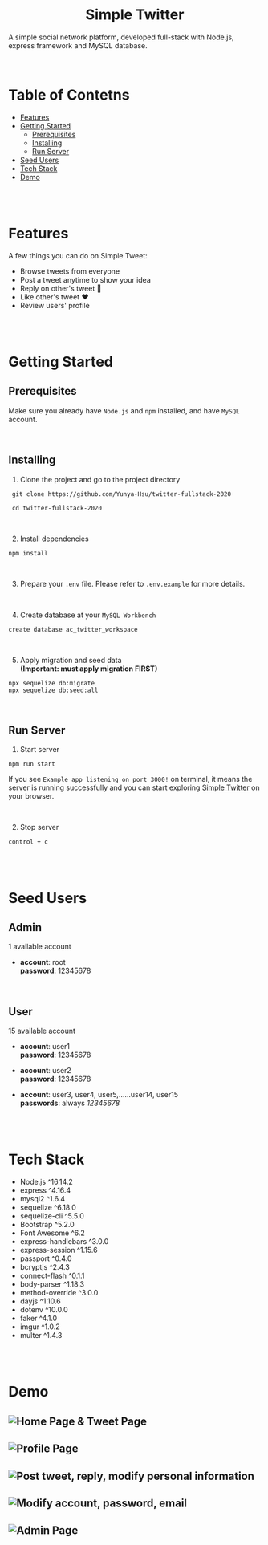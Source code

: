 <h1 align='center'><b>Simple Twitter</b></h1>
A simple social network platform, developed full-stack with Node.js, express framework and MySQL database.  

<br>
<br>
<br>

# Table of Contetns
- [Features](#features)
- [Getting Started](#getting-started)
  - [Prerequisites](#prerequisites)
  - [Installing](#installing)
  - [Run Server](#run-server)
- [Seed Users](#seed-users)
- [Tech Stack](#tech-stack)
- [Demo](#demo)

<br>
<br>

# Features
A few things you can do on Simple Tweet:
- Browse tweets from everyone
- Post a tweet anytime to show your idea 
- Reply on other's tweet :speech_balloon:
- Like other's tweet :heart:
- Review users' profile


<br>
<br>

# Getting Started
## **Prerequisites**
Make sure you already have `Node.js` and `npm` installed, and have `MySQL` account.

<br>

## **Installing**
1. Clone the project and go to the project directory
```
 git clone https://github.com/Yunya-Hsu/twitter-fullstack-2020

 cd twitter-fullstack-2020
```

<br/>

2. Install dependencies
```
npm install
```

<br/>

3. Prepare your `.env` file. Please refer to `.env.example` for more details. 

<br/>

4. Create database at your `MySQL Workbench`
```
create database ac_twitter_workspace
```

<br/>

5. Apply migration and seed data  
**(Important: must apply migration FIRST)**
```
npx sequelize db:migrate
npx sequelize db:seed:all
```

<br/>

## **Run Server**

1. Start server
```
npm run start
```

If you see  `Example app listening on port 3000!`  on terminal, it means the server is running successfully and you can start exploring [Simple Twitter](http://localhost:3000/) on your browser.

<br>

2. Stop server
```
control + c
```
<br/>
<br/>

# Seed Users

## **Admin**
1 available account

* **account**: root  
  **password**: 12345678

<br/>

## **User**
15 available account

* **account**: user1  
  **password**: 12345678

* **account**: user2  
  **password**: 12345678


* **account**: user3, user4, user5,......user14, user15  
  **passwords**: always *12345678*  

<br/>
<br/>

# Tech Stack
- Node.js ^16.14.2
- express ^4.16.4
- mysql2 ^1.6.4
- sequelize ^6.18.0
- sequelize-cli ^5.5.0
- Bootstrap ^5.2.0
- Font Awesome ^6.2
- express-handlebars ^3.0.0
- express-session ^1.15.6
- passport ^0.4.0
- bcryptjs ^2.4.3
- connect-flash ^0.1.1
- body-parser ^1.18.3
- method-override ^3.0.0
- dayjs ^1.10.6
- dotenv ^10.0.0
- faker ^4.1.0
- imgur ^1.0.2
- multer ^1.4.3

<br>
<br>

#  Demo
![Home Page & Tweet Page](https://github.com/Yunya-Hsu/twitter-fullstack-2020/blob/master/public/images/README-01.jpeg)
---
![Profile Page](https://github.com/Yunya-Hsu/twitter-fullstack-2020/blob/master/public/images/README-02.jpeg)
---
![Post tweet, reply, modify personal information](https://github.com/Yunya-Hsu/twitter-fullstack-2020/blob/master/public/images/README-03.jpeg)
---
![Modify account, password, email](https://github.com/Yunya-Hsu/twitter-fullstack-2020/blob/master/public/images/README-04.jpeg)
---
![Admin Page](https://github.com/Yunya-Hsu/twitter-fullstack-2020/blob/master/public/images/README-05.jpeg)
---
